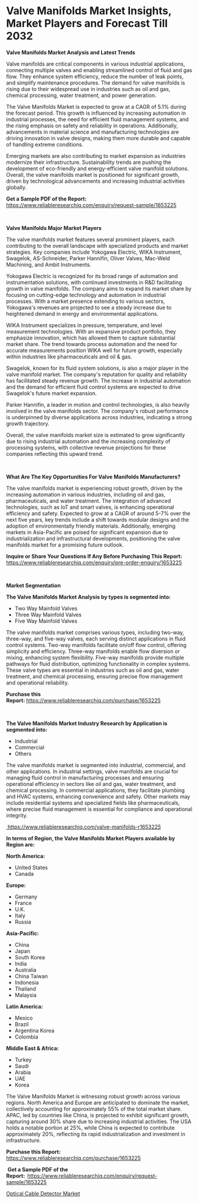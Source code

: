 <p><h1>Valve Manifolds Market Insights, Market Players and Forecast Till 2032</h1></p><p><strong>Valve Manifolds Market Analysis and Latest Trends</strong></p>
<p><p>Valve manifolds are critical components in various industrial applications, connecting multiple valves and enabling streamlined control of fluid and gas flow. They enhance system efficiency, reduce the number of leak points, and simplify maintenance procedures. The demand for valve manifolds is rising due to their widespread use in industries such as oil and gas, chemical processing, water treatment, and power generation.</p><p>The Valve Manifolds Market is expected to grow at a CAGR of 5.1% during the forecast period. This growth is influenced by increasing automation in industrial processes, the need for efficient fluid management systems, and the rising emphasis on safety and reliability in operations. Additionally, advancements in material science and manufacturing technologies are driving innovation in valve designs, making them more durable and capable of handling extreme conditions.</p><p>Emerging markets are also contributing to market expansion as industries modernize their infrastructure. Sustainability trends are pushing the development of eco-friendly and energy-efficient valve manifold solutions. Overall, the valve manifolds market is positioned for significant growth, driven by technological advancements and increasing industrial activities globally.</p></p>
<p><strong>Get a Sample PDF of the Report:&nbsp;</strong> <a href="https://www.reliableresearchiq.com/enquiry/request-sample/1653225?utm_campaign=2310&utm_medium=2&utm_source=Github&utm_content=ia&utm_term=23032025&utm_id=valve-manifolds">https://www.reliableresearchiq.com/enquiry/request-sample/1653225</a></p>
<p>&nbsp;</p>
<p><strong>Valve Manifolds Major Market Players</strong></p>
<p><p>The valve manifolds market features several prominent players, each contributing to the overall landscape with specialized products and market strategies. Key companies include Yokogawa Electric, WIKA Instrument, Swagelok, AS-Schneider, Parker Hannifin, Oliver Valves, Mac-Weld Machining, and Ambit Instruments.</p><p>Yokogawa Electric is recognized for its broad range of automation and instrumentation solutions, with continued investments in R&D facilitating growth in valve manifolds. The company aims to expand its market share by focusing on cutting-edge technology and automation in industrial processes. With a market presence extending to various sectors, Yokogawa's revenues are projected to see a steady increase due to heightened demand in energy and environmental applications.</p><p>WIKA Instrument specializes in pressure, temperature, and level measurement technologies. With an expansive product portfolio, they emphasize innovation, which has allowed them to capture substantial market share. The trend towards process automation and the need for accurate measurements position WIKA well for future growth, especially within industries like pharmaceuticals and oil & gas.</p><p>Swagelok, known for its fluid system solutions, is also a major player in the valve manifold market. The company's reputation for quality and reliability has facilitated steady revenue growth. The increase in industrial automation and the demand for efficient fluid control systems are expected to drive Swagelok's future market expansion.</p><p>Parker Hannifin, a leader in motion and control technologies, is also heavily involved in the valve manifolds sector. The company's robust performance is underpinned by diverse applications across industries, indicating a strong growth trajectory.</p><p>Overall, the valve manifolds market size is estimated to grow significantly due to rising industrial automation and the increasing complexity of processing systems, with collective revenue projections for these companies reflecting this upward trend.</p></p>
<p>&nbsp;</p>
<p><strong>What Are The Key Opportunities For Valve Manifolds Manufacturers?</strong></p>
<p><p>The valve manifolds market is experiencing robust growth, driven by the increasing automation in various industries, including oil and gas, pharmaceuticals, and water treatment. The integration of advanced technologies, such as IoT and smart valves, is enhancing operational efficiency and safety. Expected to grow at a CAGR of around 5-7% over the next five years, key trends include a shift towards modular designs and the adoption of environmentally friendly materials. Additionally, emerging markets in Asia-Pacific are poised for significant expansion due to industrialization and infrastructural developments, positioning the valve manifolds market for a promising future outlook.</p></p>
<p><strong>Inquire or Share Your Questions If Any Before Purchasing This Report:</strong> <a href="https://www.reliableresearchiq.com/enquiry/pre-order-enquiry/1653225?utm_campaign=2310&utm_medium=2&utm_source=Github&utm_content=ia&utm_term=23032025&utm_id=valve-manifolds">https://www.reliableresearchiq.com/enquiry/pre-order-enquiry/1653225</a></p>
<p>&nbsp;</p>
<p><strong>Market Segmentation</strong></p>
<p><strong>The Valve Manifolds Market Analysis by types is segmented into:</strong></p>
<p><ul><li>Two Way Mainfold Valves</li><li>Three Way Mainfold Valves</li><li>Five Way Mainfold Valves</li></ul></p>
<p><p>The valve manifolds market comprises various types, including two-way, three-way, and five-way valves, each serving distinct applications in fluid control systems. Two-way manifolds facilitate on/off flow control, offering simplicity and efficiency. Three-way manifolds enable flow diversion or mixing, enhancing system flexibility. Five-way manifolds provide multiple pathways for fluid distribution, optimizing functionality in complex systems. These valve types are essential in industries such as oil and gas, water treatment, and chemical processing, ensuring precise flow management and operational reliability.</p></p>
<p><strong>Purchase this Report:&nbsp;</strong><a href="https://www.reliableresearchiq.com/purchase/1653225?utm_campaign=2310&utm_medium=2&utm_source=Github&utm_content=ia&utm_term=23032025&utm_id=valve-manifolds">https://www.reliableresearchiq.com/purchase/1653225</a></p>
<p>&nbsp;</p>
<p><strong>The Valve Manifolds Market Industry Research by Application is segmented into:</strong></p>
<p><ul><li>Industrial</li><li>Commercial</li><li>Others</li></ul></p>
<p><p>The valve manifolds market is segmented into industrial, commercial, and other applications. In industrial settings, valve manifolds are crucial for managing fluid control in manufacturing processes and ensuring operational efficiency in sectors like oil and gas, water treatment, and chemical processing. In commercial applications, they facilitate plumbing and HVAC systems, enhancing convenience and safety. Other markets may include residential systems and specialized fields like pharmaceuticals, where precise fluid management is essential for compliance and operational integrity.</p></p>
<p><a href="https://www.reliableresearchiq.com/valve-manifolds-r1653225?utm_campaign=2310&utm_medium=2&utm_source=Github&utm_content=ia&utm_term=23032025&utm_id=valve-manifolds">&nbsp;https://www.reliableresearchiq.com/valve-manifolds-r1653225</a></p>
<p><strong>In terms of Region, the Valve Manifolds Market Players available by Region are:</strong></p>
<p>
    <p> <strong> North America: </strong>
        <ul>
            <li>United States</li>
            <li>Canada</li>
        </ul>
        </p> 
    <p> <strong> Europe: </strong>
        <ul>
            <li>Germany</li>
            <li>France</li>
            <li>U.K.</li>
            <li>Italy</li>
            <li>Russia</li>
        </ul>
        </p> 
    <p> <strong> Asia-Pacific: </strong>
        <ul>
            <li>China</li>
            <li>Japan</li>
            <li>South Korea</li>
            <li>India</li>
            <li>Australia</li>
            <li>China Taiwan</li>
            <li>Indonesia</li>
            <li>Thailand</li>
            <li>Malaysia</li>
        </ul>
        </p> 
    <p> <strong> Latin America: </strong>
        <ul>
            <li>Mexico</li>
            <li>Brazil</li>
            <li>Argentina Korea</li>
            <li>Colombia</li>
        </ul>
        </p> 
    <p> <strong> Middle East & Africa: </strong>
        <ul>
            <li>Turkey</li>
            <li>Saudi</li>
            <li>Arabia</li>
            <li>UAE</li>
            <li>Korea</li>
        </ul>
    </p>
    </p>
<p><p>The Valve Manifolds Market is witnessing robust growth across various regions. North America and Europe are anticipated to dominate the market, collectively accounting for approximately 55% of the total market share. APAC, led by countries like China, is projected to exhibit significant growth, capturing around 30% share due to increasing industrial activities. The USA holds a notable portion at 25%, while China is expected to contribute approximately 20%, reflecting its rapid industrialization and investment in infrastructure.</p></p>
<p><strong>Purchase this Report: </strong><a href="https://www.reliableresearchiq.com/purchase/1653225?utm_campaign=2310&utm_medium=2&utm_source=Github&utm_content=ia&utm_term=23032025&utm_id=valve-manifolds">https://www.reliableresearchiq.com/purchase/1653225</a></p>
<p>&nbsp;<strong>Get a Sample PDF of the Report:&nbsp;&nbsp;</strong><a href="https://www.reliableresearchiq.com/enquiry/request-sample/1653225?utm_campaign=2310&utm_medium=2&utm_source=Github&utm_content=ia&utm_term=23032025&utm_id=valve-manifolds">https://www.reliableresearchiq.com/enquiry/request-sample/1653225</a></p>
<p><strong></strong></p>
<p><p><a href="https://github.com/yankimber90yankim/Market-Research-Report-List-1/blob/main/optical-cable-detector-market.md?utm_campaign=2310&utm_medium=2&utm_source=Github&utm_content=ia&utm_term=23032025&utm_id=valve-manifolds">Optical Cable Detector Market</a></p></p>